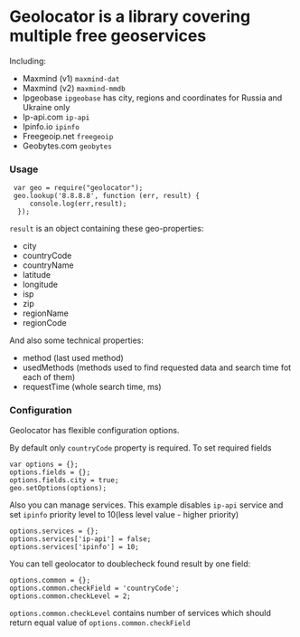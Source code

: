 Geolocator is a library covering multiple free geoservices
==========================================================

Including:
 - Maxmind (v1) `maxmind-dat`
 - Maxmind (v2) `maxmind-mmdb`
 - Ipgeobase `ipgeobase` has city, regions and coordinates for Russia and Ukraine only
 - Ip-api.com `ip-api`
 - Ipinfo.io `ipinfo`
 - Freegeoip.net `freegeoip`
 - Geobytes.com `geobytes`

 ### Usage

 ```
  var geo = require("geolocator");
  geo.lookup('8.8.8.8', function (err, result) {
      console.log(err,result);
   });
  ```

  `result` is an object containing these geo-properties:
  - city
  - countryCode
  - countryName
  - latitude
  - longitude
  - isp
  - zip
  - regionName
  - regionCode

  And also some technical properties:
  - method (last used method)
  - usedMethods (methods used to find requested data and search time fot each of them)
  - requestTime (whole search time, ms)

  ### Configuration

  Geolocator has flexible configuration options.

  By default only `countryCode` property is required. To set required fields

  ```
  var options = {};
  options.fields = {};
  options.fields.city = true;
  geo.setOptions(options);
   ```

   Also you can manage services. This example disables `ip-api` service and set `ipinfo` priority level to 10(less level value - higher priority)

   ```
   options.services = {};
   options.services['ip-api'] = false;
   options.services['ipinfo'] = 10;
   ```

   You can tell geolocator to doublecheck found result by one field:

   ```
   options.common = {};
   options.common.checkField = 'countryCode';
   options.common.checkLevel = 2;
   ```

   `options.common.checkLevel` contains number of services which should return equal value of `options.common.checkField`
